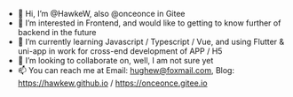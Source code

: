 - 👋 Hi, I’m @HawkeW, also @onceonce in Gitee
- 👀 I’m interested in Frontend, and would like to getting to know further of backend in the future
- 🌱 I’m currently learning Javascript / Typescript / Vue, and using Flutter & uni-app in work for cross-end development of APP / H5
- 💞️ I’m looking to collaborate on, well, I am not sure yet
- 📫 You can reach me at Email:  hughew@foxmail.com, Blog: https://hawkew.github.io / https://onceonce.gitee.io

<!---
HawkeW/HawkeW is a ✨ special ✨ repository because its `README.md` (this file) appears on your GitHub profile.
You can click the Preview link to take a look at your changes.
--->

